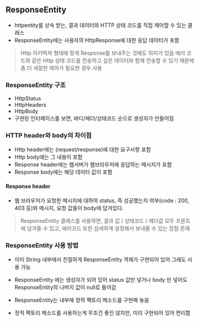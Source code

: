 ## ResponseEntity
- httpentity를 상속 받는, 결과 데이터와 HTTP 상태 코드를 직접 제어할 수 있는 클래스
- ResponseEntity에는 사용자의 HttpResponse에 대한 응답 데이터가 포함
> Http 아키텍쳐 형태에 맞게 Response를 보내주는 것에도 의미가 있음
> 에러 코드와 같은 Http 상태 코드를 전송하고 싶은 데이터와 함께 전송할 수 있기 때문에 좀 더 세밀한 제어가 필요한 경우 사용


### ResponseEntity 구조
- HttpStatus
- HttpHeaders
- HttpBody
- 구현된 인터페이스를 보면, 바디/헤더/상태코드 순으로 생성자가 만들어짐

### HTTP header와 body의 차이점
- Http header에는 (request/response)에 대한 요구사항 포함
- Http body에는 그 내용이 포함
- Response header에는 웹서버가 웹브라우저에 응답하는 메시지가 포함
- Response body에는 해당 데이터 값이 포함

#### Response header
- 웹 브라우저가 요청한 메시지에 대하여 status, 즉 성공했는지 여부(code : 200, 403 등)와 메시지, 요청 값들이 body에 담겨있다.
> ResponseEntity 클래스를 사용하면, 결과 값 / 상태코드 / 헤더값 모두 프론트에 넘겨줄 수 있고, 에러코드 또한 섬세하게 설정해서 보내줄 수 있는 장점 존재


### ResponseEntity 사용 방법
- 이미 String 내부에서 친절하게 ResponseEntity 객체가 구현되어 있어 그래도 사용 가능
- ResponseEntity 에는 생성자가 되어 있어 status 값만 넣거나 body 만 넣어도 ResponseEntity의 나머지 값이 null로 들어감

- ResponseEntity는 내부에 정적 팩토리 메소드를 구현해 놓음
- 정적 팩토리 메소드를 사용하는게 무조건 좋진 않지만, 미리 구현되어 있어 편리함
